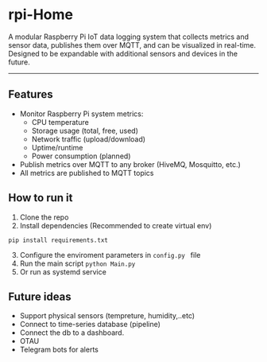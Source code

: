 # rpi-Home


A modular Raspberry Pi IoT data logging system that collects metrics and sensor data, publishes them over MQTT, and can be visualized in real-time. 
Designed to be expandable with additional sensors and devices in the future.

---

## Features
- Monitor Raspberry Pi system metrics:
  - CPU temperature
  - Storage usage (total, free, used)
  - Network traffic (upload/download)
  - Uptime/runtime
  - Power consumption (planned)
- Publish metrics over MQTT to any broker (HiveMQ, Mosquitto, etc.)
- All metrics are published to MQTT topics

## How to run it
1. Clone the repo
2. Install dependencies (Recommended to create virtual env)
 ```
pip install requirements.txt
 ```
3. Configure the enviroment parameters in  ```config.py ``` file
4. Run the main script  ```python Main.py ```
5. Or run as systemd service 


## Future ideas
- Support physical sensors (tempreture, humidity,..etc)
- Connect to time-series database (pipeline)
- Connect the db to a dashboard.
- OTAU
- Telegram bots for alerts

